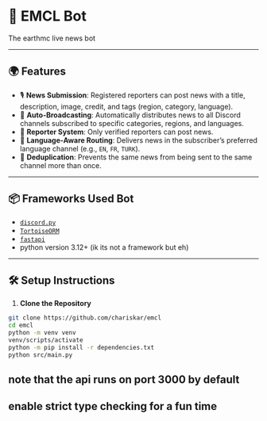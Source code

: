 # 📰 EMCL Bot
The earthmc live news bot

---

## 🌍 Features

- 🎙️ **News Submission**: Registered reporters can post news with a title, description, image, credit, and tags (region, category, language).
- 📢 **Auto-Broadcasting**: Automatically distributes news to all Discord channels subscribed to specific categories, regions, and languages.
- 🔐 **Reporter System**: Only verified reporters can post news.
- 🔄 **Language-Aware Routing**: Delivers news in the subscriber’s preferred language channel (e.g., `EN`, `FR`, `TURK`).
- 🔎 **Deduplication**: Prevents the same news from being sent to the same channel more than once.

---

## 📦 Frameworks Used Bot

- [`discord.py`](https://github.com/Rapptz/discord.py) 
- [`TortoiseORM`](https://github.com/tortoise/tortoise-orm)
- [`fastapi`](https://github.com/fastapi/fastapi)
- python version 3.12+ (ik its not a framework but eh)

---

## 🛠️ Setup Instructions

1. **Clone the Repository**

```bash
git clone https://github.com/chariskar/emcl
cd emcl
python -m venv venv
venv/scripts/activate
python -m pip install -r dependencies.txt
python src/main.py
```
## note that the api runs on port 3000 by default
## enable strict type checking for a fun time